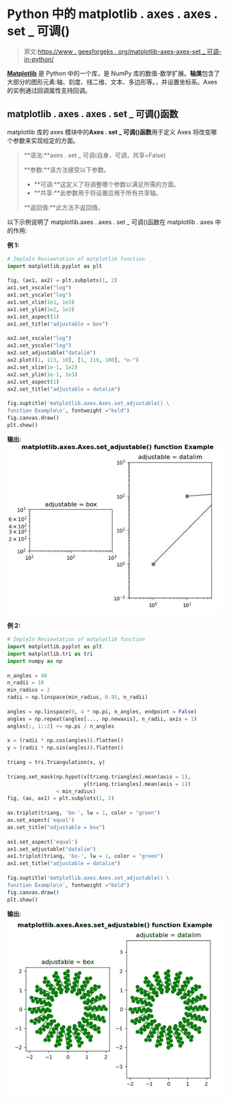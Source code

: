 # Python 中的 matplotlib . axes . axes . set _ 可调()

> 原文:[https://www . geesforgeks . org/matplotlib-axes-axes-set _ 可调-in-python/](https://www.geeksforgeeks.org/matplotlib-axes-axes-set_adjustable-in-python/)

**[Matplotlib](https://www.geeksforgeeks.org/python-introduction-matplotlib/)** 是 Python 中的一个库，是 NumPy 库的数值-数学扩展。**轴类**包含了大部分的图形元素:轴、刻度、线二维、文本、多边形等。，并设置坐标系。Axes 的实例通过回调属性支持回调。

## matplotlib . axes . axes . set _ 可调()函数

matplotlib 库的 axes 模块中的**Axes . set _ 可调()函数**用于定义 Axes 将改变哪个参数来实现给定的方面。

> **语法:**axes . set _ 可调(自身，可调，共享=False)
> 
> **参数:**该方法接受以下参数。
> 
> *   **可调:**这定义了将调整哪个参数以满足所需的方面。
> *   **共享:**此参数用于将设置应用于所有共享轴。
> 
> **返回值:**此方法不返回值。

以下示例说明了 matplotlib.axes . axes . set _ 可调()函数在 matplotlib . axes 中的作用:

**例 1:**

```py
# ImpleIn Reviewtation of matplotlib function  
import matplotlib.pyplot as plt

fig, (ax1, ax2) = plt.subplots(1, 2)
ax1.set_xscale("log")
ax1.set_yscale("log")
ax1.set_xlim(1e1, 1e3)
ax1.set_ylim(1e2, 1e3)
ax1.set_aspect(1)
ax1.set_title("adjustable = box")

ax2.set_xscale("log")
ax2.set_yscale("log")
ax2.set_adjustable("datalim")
ax2.plot([1, 113, 10], [1, 119, 100], "o-")
ax2.set_xlim(1e-1, 1e2)
ax2.set_ylim(1e-1, 1e3)
ax2.set_aspect(1)
ax2.set_title("adjustable = datalim")

fig.suptitle('matplotlib.axes.Axes.set_adjustable() \
function Example\n', fontweight ="bold")
fig.canvas.draw()
plt.show()
```

**输出:**
![](img/4a508ae7182ace50d0bfe24445c80e71.png)

**例 2:**

```py
# ImpleIn Reviewtation of matplotlib function  
import matplotlib.pyplot as plt
import matplotlib.tri as tri
import numpy as np

n_angles = 40
n_radii = 10
min_radius = 2
radii = np.linspace(min_radius, 0.95, n_radii)

angles = np.linspace(0, 4 * np.pi, n_angles, endpoint = False)
angles = np.repeat(angles[..., np.newaxis], n_radii, axis = 1)
angles[:, 1::2] += np.pi / n_angles

x = (radii * np.cos(angles)).flatten()
y = (radii * np.sin(angles)).flatten()

triang = tri.Triangulation(x, y)

triang.set_mask(np.hypot(x[triang.triangles].mean(axis = 1),
                         y[triang.triangles].mean(axis = 1))
                < min_radius)
fig, (ax, ax1) = plt.subplots(1, 2)

ax.triplot(triang, 'bo-', lw = 1, color = "green")
ax.set_aspect('equal')
ax.set_title("adjustable = box")

ax1.set_aspect('equal')
ax1.set_adjustable("datalim")
ax1.triplot(triang, 'bo-', lw = 1, color = "green")
ax1.set_title("adjustable = datalim")

fig.suptitle('matplotlib.axes.Axes.set_adjustable() \
function Example\n', fontweight ="bold")
fig.canvas.draw()
plt.show()
```

**输出:**
![](img/2aa53e92245b20a6080f365621e31586.png)